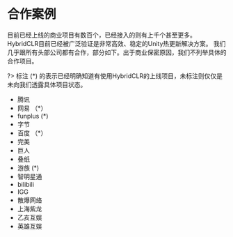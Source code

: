 # 合作案例

目前已经上线的商业项目有数百个，已经接入的则有上千个甚至更多。HybridCLR目前已经被广泛验证是非常高效、稳定的Unity热更新解决方案。
我们几乎跟所有头部公司都有合作，部分如下。出于商业保密原因，我们不列举具体的合作项目。

?> 标注 (*) 的表示已经明确知道有使用HybridCLR的上线项目，未标注则仅仅是未向我们透露具体项目状态。

- 腾讯
- 网易 （*）
- funplus (*)
- 字节
- 百度 （*）
- 完美
- 巨人
- 叠纸
- 游族 (*)
- 智明星通
- bilibili
- IGG
- 散爆网络
- 上海紫龙
- 乙亥互娱
- 英雄互娱


